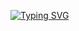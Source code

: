 [![Typing SVG](https://readme-typing-svg.demolab.com/?lines=Hi+I+Am+Marcola+Garcia+Web+Developer)](https://git.io/typing-svg)
